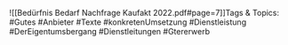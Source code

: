 
![[Bedürfnis Bedarf Nachfrage Kaufakt 2022.pdf#page=7]]Tags & Topics:
   #Gutes
   #Anbieter
   #Texte
   #konkretenUmsetzung
   #Dienstleistung
   #DerEigentumsbergang
   #Dienstleitungen
   #Gtererwerb